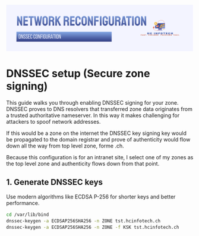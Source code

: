 ![DNSSEC HCInfoTech Banner](../../common/images/dnssec-GitHub-Banner.png)

# DNSSEC setup (Secure zone signing)

This guide walks you through enabling DNSSEC signing for your zone. DNSSEC proves to
DNS resolvers that transferred zone data originates from a trusted authoritative nameserver.
In this way it makes challenging for attackers to spoof network addresses.

If this would be a zone on the internet the DNSSEC key signing key would be propagated to
the domain registrar and prove of authenticity would flow down all the way from top level
zone, forme .ch.

Because this configuration is for an intranet site, I select one of my zones as the
top level zone and authenticity flows down from that point.

## 1. Generate DNSSEC keys

Use modern algorithms like ECDSA P-256 for shorter keys and better performance.

```bash
cd /var/lib/bind
dnssec-keygen -a ECDSAP256SHA256 -n ZONE tst.hcinfotech.ch
dnssec-keygen -a ECDSAP256SHA256 -n ZONE -f KSK tst.hcinfotech.ch
```
